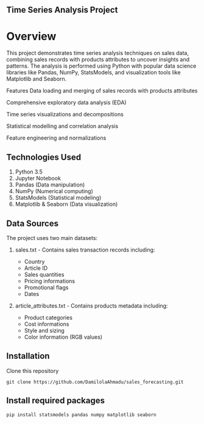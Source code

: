 ## Time Series Analysis Project
# Overview
This project demonstrates time series analysis techniques on sales data, combining sales records with products attributes to uncover insights and patterns. The analysis is performed using Python with popular data science libraries like Pandas, NumPy, StatsModels, and visualization tools like Matplotlib and Seaborn.

Features
Data loading and merging of sales records with products attributes

Comprehensive exploratory data analysis (EDA)

Time series visualizations and decompositions

Statistical modelling and correlation analysis

Feature engineering and normalizations

## Technologies Used
1. Python 3.5
2. Jupyter Notebook
3. Pandas (Data manipulation)
4. NumPy (Numerical computing)
5. StatsModels (Statistical modeling)
6. Matplotlib & Seaborn (Data visualization)

## Data Sources
The project uses two main datasets:
1. sales.txt - Contains sales transaction records including:
    - Country
    - Article ID
    - Sales quantities
    - Pricing informations
    - Promotional flags
    - Dates

2. article_attributes.txt - Contains products metadata including:
    - Product categories
    - Cost informations
    - Style and sizing
    - Color information (RGB values)

## Installation
Clone this repository
```
git clone https://github.com/DamilolaAhmadu/sales_forecasting.git
```

## Install required packages
```
pip install statsmodels pandas numpy matplotlib seaborn
```
